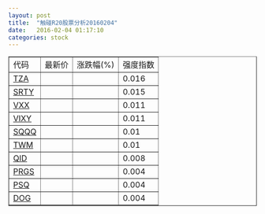 ```yaml
---
layout: post
title:  "触碰R20股票分析20160204"
date:   2016-02-04 01:17:10
categories: stock
---
```

<script type="text/javascript">
var stockList = []
stockList.push('gb_tza');
stockList.push('gb_srty');
stockList.push('gb_vxx');
stockList.push('gb_vixy');
stockList.push('gb_sqqq');
stockList.push('gb_twm');
stockList.push('gb_qid');
stockList.push('gb_prgs');
stockList.push('gb_psq');
stockList.push('gb_dog');
</script>

<table border="1">
 <tr>
 <td>代码</td>
  <td>最新价</td>
  <td>涨跌幅(%)</td>
 <td>强度指数</td>
</tr>
  <tr id="tza"><td><a href="http://stock.finance.sina.com.cn/usstock/quotes/TZA.html" target="_blank">TZA</a></td><td></td><td></td><td>0.016</td></tr>
  <tr id="srty"><td><a href="http://stock.finance.sina.com.cn/usstock/quotes/SRTY.html" target="_blank">SRTY</a></td><td></td><td></td><td>0.015</td></tr>
  <tr id="vxx"><td><a href="http://stock.finance.sina.com.cn/usstock/quotes/VXX.html" target="_blank">VXX</a></td><td></td><td></td><td>0.011</td></tr>
  <tr id="vixy"><td><a href="http://stock.finance.sina.com.cn/usstock/quotes/VIXY.html" target="_blank">VIXY</a></td><td></td><td></td><td>0.011</td></tr>
  <tr id="sqqq"><td><a href="http://stock.finance.sina.com.cn/usstock/quotes/SQQQ.html" target="_blank">SQQQ</a></td><td></td><td></td><td>0.01</td></tr>
  <tr id="twm"><td><a href="http://stock.finance.sina.com.cn/usstock/quotes/TWM.html" target="_blank">TWM</a></td><td></td><td></td><td>0.01</td></tr>
  <tr id="qid"><td><a href="http://stock.finance.sina.com.cn/usstock/quotes/QID.html" target="_blank">QID</a></td><td></td><td></td><td>0.008</td></tr>
  <tr id="prgs"><td><a href="http://stock.finance.sina.com.cn/usstock/quotes/PRGS.html" target="_blank">PRGS</a></td><td></td><td></td><td>0.004</td></tr>
  <tr id="psq"><td><a href="http://stock.finance.sina.com.cn/usstock/quotes/PSQ.html" target="_blank">PSQ</a></td><td></td><td></td><td>0.004</td></tr>
  <tr id="dog"><td><a href="http://stock.finance.sina.com.cn/usstock/quotes/DOG.html" target="_blank">DOG</a></td><td></td><td></td><td>0.004</td></tr>
</table>
